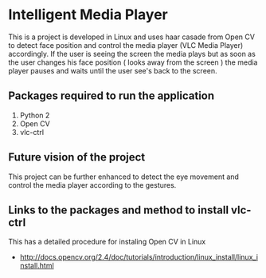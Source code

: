 # Intelligent Media Player
This is a project is developed in Linux and uses haar casade from Open CV to detect face position and control the media player (VLC Media Player)  accordingly. If the user is seeing the screen the media plays but as soon as the user changes his face position  ( looks away from the screen ) the media player pauses and waits until the user see's back to the screen. 

## Packages required to run the application
  1. Python 2
  2. Open CV 
  3. vlc-ctrl
  
## Future vision of the project 
 This project can be further enhanced to detect the eye movement and control the media player according to the gestures. 

## Links to the packages and method to install vlc-ctrl
  
  This has a detailed procedure for instaling Open CV in Linux
   * http://docs.opencv.org/2.4/doc/tutorials/introduction/linux_install/linux_install.html
   
   

